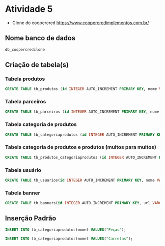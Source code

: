 # Atividade 5
- Clone do coopercred https://www.coopercredimplementos.com.br/

## Nome banco de dados
```sql
db_coopercredclone
```

## Criação de tabela(s)

### Tabela produtos
```sql
CREATE TABLE tb_produtos (id INTEGER AUTO_INCREMENT PRIMARY KEY, nome VARCHAR(90) NOT NULL, descricao VARCHAR(255), preco DOUBLE NOT NULL, url VARCHAR(255));
```

### Tabela parceiros
```sql
CREATE TABLE tb_parceiros (id INTEGER AUTO_INCREMENT PRIMARY KEY, nome VARCHAR(90) NOT NULL, endereco VARCHAR(255), telefone VARCHAR(90), url VARCHAR(255));
```

### Tabela categoria de produtos
```sql
CREATE TABLE tb_categoriaprodutos (id INTEGER AUTO_INCREMENT PRIMARY KEY, nome VARCHAR(90));
```

### Tabela categoria de produtos e produtos (muitos para muitos)
```sql
CREATE TABLE tb_produtos_categoriaprodutos (id INTEGER AUTO_INCREMENT PRIMARY KEY, id_produtos INTEGER, id_categoriaprodutos INTEGER, FOREIGN KEY (id_produtos) REFERENCES tb_produtos(id), FOREIGN KEY (id_categoriaprodutos) REFERENCES tb_categoriaprodutos(id));
```

### Tabela usuário
```sql
CREATE TABLE tb_usuarios(id INTEGER AUTO_INCREMENT PRIMARY KEY, nome VARCHAR(90) NOT NULL, email VARCHAR(90) NOT NULL, senha VARCHAR(90) NOT NULL);
```

### Tabela banner
```sql
CREATE TABLE tb_banners(id INTEGER AUTO_INCREMENT PRIMARY KEY, url VARCHAR(150) NOT NULL);
```

## Inserção Padrão

```sql
INSERT INTO tb_categoriaprodutos(nome) VALUES("Peças");
```

```sql
INSERT INTO tb_categoriaprodutos(nome) VALUES("Carretas");
```